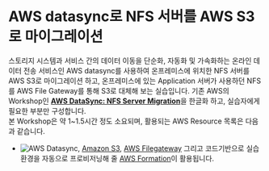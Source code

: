 # AWS datasync로 NFS 서버를 AWS S3로 마이그레이션
스토리지 시스템과 서비스 간의 데이터 이동을 단순화, 자동화 및 가속화하는 온라인 데이터 전송 서비스인 AWS datasync를 사용하여 온프레미스에 위치한 NFS 서버를 AWS S3로 마이그레이션 하고, 온프레미스에 있는 Application 서버가 사용하던 NFS를 AWS File Gateway를 통해 S3로 대체해 보는 실습입니다.
기존 AWS의 Workshop인 [**AWS DataSync: NFS Server Migration**]([https://catalog.us-east-1.prod.workshops.aws/workshops/976050cc-0606-4b23-b49f-ca7b8ac4b153/en-US/](https://catalog.workshops.aws/datasync-nfs-server-migration-with-storage-gateway/en-US))을 한글화 하고, 실습자에게 필요한 부분만 구성합니다.<br>
본 Workshop은 약 1~1.5시간 정도 소요되며, 활용되는 AWS Resource 목록은 다음과 같습니다.

* ![AWS Datasync](), [Amazon S3](https://aws.amazon.com/ko/s3/), [AWS Filegateway](https://aws.amazon.com/ko/storagegateway/file/) 그리고 코드기반으로 실습환경을 자동으로 프로비저닝해 줄 [AWS Formation](https://aws.amazon.com/ko/cloudformation/)이 활용됩니다.
